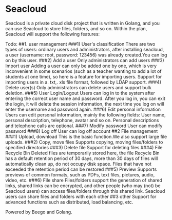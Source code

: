 # Seacloud
Seacloud is a private cloud disk project that is written in Golang, and you can use Seacloud to store files, folders, and so on. Within the plan, Seacloud will support the following features:

Todo:
##1. user management
###1) User's classification
There are two types of users: ordinary users and administrators, after installing seacloud, a user (username: root, password: 123456) was already created.You can log on by this user.
###2) Add a user
Only administrators can add users
###3) Import user
Adding a user can only be added one by one, which is very inconvenient in some scenarios (such as a teacher wanting to add a lot of students at one time), so here is a feature for importing users. Support for importing users in a. txt,. xls file format, followed by LDAP support.
###4) Delete user(s)
Only administrators can delete users and support bulk deletion.
###5) User Login/Logout
Users can log in to the system after entering the correct user name and password. After you log in, you can exit the login, it will delete the session information, the next time you log on will enter the username and password again.
###6) Edit personal information
Users can edit personal information, mainly the following fields: User name, personal description, telephone, avatar and so on. Personal descriptions and telephone calls are optional.
###7) Modify password
User can modify password
###8) Log off
User can log off account
##2 File management
###1) Upload, download
This is the basic function.We also support large file uploads.
###2) Copy, move files
Supports copying, moving files/folders to specified directories
###3) Delete file
Support for deleting files
###4) File Recycle Bin
Deleted files are temporarily stored here, the file Recycle Bin has a default retention period of 30 days, more than 30 days of files will automatically clean up, do not occupy disk space. Files that have not exceeded the retention period can be restored
###5) Preview
Supports previews of common formats, such as PDFs, text files, pictures, audio, video, etc.
###6) File share
Files/folders support the generation of shared links, shared links can be encrypted, and other people (who may (not) be Seacloud users) can access files/folders through this shared link. Seacloud users can share files and folders with each other
##3 other
Support for advanced functions such as distributed, load balancing, etc.

Powered by Beego and Golang.
